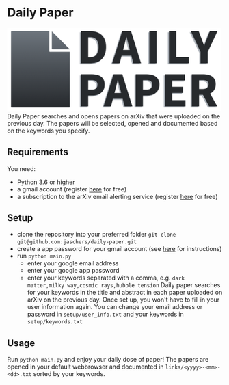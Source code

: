 # Daily Paper
<img src="https://github.com/jaschers/daily-paper/blob/main/logo/logo.png" width="500">
Daily Paper searches and opens papers on arXiv that were uploaded on the previous day. The papers will be selected, opened and documented based on the keywords you specify.

## Requirements
You need:
* Python 3.6 or higher
* a gmail account (register [here](https://www.google.com/intl/en/gmail/about/) for free)
* a subscription to the arXiv email alerting service (register [here](https://arxiv.org/help/subscribe) for free)

## Setup
* clone the repository into your preferred folder `git clone git@github.com:jaschers/daily-paper.git`
* create a app password for your gmail account (see [here](https://support.google.com/accounts/answer/185833?hl=en) for instructions)
* run `python main.py`
  * enter your google email address
  * enter your google app password
  * enter your keywords separated with a comma, e.g. `dark matter,milky way,cosmic rays,hubble tension`
Daily paper searches for your keywords in the title and abstract in each paper uploaded on arXiv on the previous day. Once set up, you won't have to fill in your user information again. You can change your email address or password in `setup/user_info.txt` and your keywords in `setup/keywords.txt`

## Usage
Run `python main.py` and enjoy your daily dose of paper! The papers are opened in your default webbrowser and documented in `links/<yyyy>-<mm>-<dd>.txt` sorted by your keywords.
